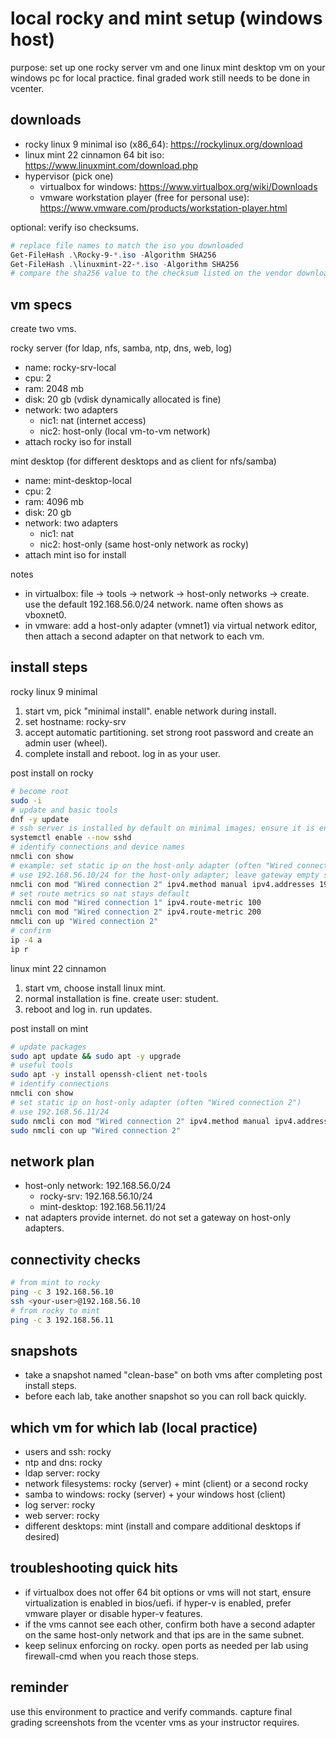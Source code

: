 # local rocky and mint setup (windows host)

purpose: set up one rocky server vm and one linux mint desktop vm on your windows pc for local practice. final graded work still needs to be done in vcenter.

## downloads
- rocky linux 9 minimal iso (x86_64): https://rockylinux.org/download
- linux mint 22 cinnamon 64 bit iso: https://www.linuxmint.com/download.php
- hypervisor (pick one)
  - virtualbox for windows: https://www.virtualbox.org/wiki/Downloads
  - vmware workstation player (free for personal use): https://www.vmware.com/products/workstation-player.html

optional: verify iso checksums.

```powershell
# replace file names to match the iso you downloaded
Get-FileHash .\Rocky-9-*.iso -Algorithm SHA256
Get-FileHash .\linuxmint-22-*.iso -Algorithm SHA256
# compare the sha256 value to the checksum listed on the vendor download page
```

## vm specs
create two vms.

rocky server (for ldap, nfs, samba, ntp, dns, web, log)
- name: rocky-srv-local
- cpu: 2
- ram: 2048 mb
- disk: 20 gb (vdisk dynamically allocated is fine)
- network: two adapters
  - nic1: nat (internet access)
  - nic2: host-only (local vm-to-vm network)
- attach rocky iso for install

mint desktop (for different desktops and as client for nfs/samba)
- name: mint-desktop-local
- cpu: 2
- ram: 4096 mb
- disk: 20 gb
- network: two adapters
  - nic1: nat
  - nic2: host-only (same host-only network as rocky)
- attach mint iso for install

notes
- in virtualbox: file -> tools -> network -> host-only networks -> create. use the default 192.168.56.0/24 network. name often shows as vboxnet0.
- in vmware: add a host-only adapter (vmnet1) via virtual network editor, then attach a second adapter on that network to each vm.

## install steps

rocky linux 9 minimal
1. start vm, pick "minimal install". enable network during install.
2. set hostname: rocky-srv
3. accept automatic partitioning. set strong root password and create an admin user (wheel).
4. complete install and reboot. log in as your user.

post install on rocky
```bash
# become root
sudo -i
# update and basic tools
dnf -y update
# ssh server is installed by default on minimal images; ensure it is enabled
systemctl enable --now sshd
# identify connections and device names
nmcli con show
# example: set static ip on the host-only adapter (often "Wired connection 2")
# use 192.168.56.10/24 for the host-only adapter; leave gateway empty so nat stays default route
nmcli con mod "Wired connection 2" ipv4.method manual ipv4.addresses 192.168.56.10/24 ipv4.gateway "" ipv4.dns "1.1.1.1" connection.autoconnect yes
# set route metrics so nat stays default
nmcli con mod "Wired connection 1" ipv4.route-metric 100
nmcli con mod "Wired connection 2" ipv4.route-metric 200
nmcli con up "Wired connection 2"
# confirm
ip -4 a
ip r
```

linux mint 22 cinnamon
1. start vm, choose install linux mint.
2. normal installation is fine. create user: student.
3. reboot and log in. run updates.

post install on mint
```bash
# update packages
sudo apt update && sudo apt -y upgrade
# useful tools
sudo apt -y install openssh-client net-tools
# identify connections
nmcli con show
# set static ip on host-only adapter (often "Wired connection 2")
# use 192.168.56.11/24
sudo nmcli con mod "Wired connection 2" ipv4.method manual ipv4.addresses 192.168.56.11/24 ipv4.gateway "" ipv4.dns "1.1.1.1" connection.autoconnect yes
sudo nmcli con up "Wired connection 2"
```

## network plan
- host-only network: 192.168.56.0/24
  - rocky-srv: 192.168.56.10/24
  - mint-desktop: 192.168.56.11/24
- nat adapters provide internet. do not set a gateway on host-only adapters.

## connectivity checks
```bash
# from mint to rocky
ping -c 3 192.168.56.10
ssh <your-user>@192.168.56.10
# from rocky to mint
ping -c 3 192.168.56.11
```

## snapshots
- take a snapshot named "clean-base" on both vms after completing post install steps.
- before each lab, take another snapshot so you can roll back quickly.

## which vm for which lab (local practice)
- users and ssh: rocky
- ntp and dns: rocky
- ldap server: rocky
- network filesystems: rocky (server) + mint (client) or a second rocky
- samba to windows: rocky (server) + your windows host (client)
- log server: rocky
- web server: rocky
- different desktops: mint (install and compare additional desktops if desired)

## troubleshooting quick hits
- if virtualbox does not offer 64 bit options or vms will not start, ensure virtualization is enabled in bios/uefi. if hyper-v is enabled, prefer vmware player or disable hyper-v features.
- if the vms cannot see each other, confirm both have a second adapter on the same host-only network and that ips are in the same subnet.
- keep selinux enforcing on rocky. open ports as needed per lab using firewall-cmd when you reach those steps.

## reminder
use this environment to practice and verify commands. capture final grading screenshots from the vcenter vms as your instructor requires.
